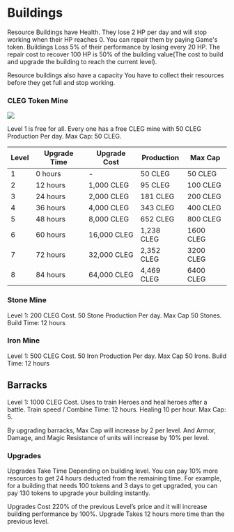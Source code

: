 # Buildings

Resource Buildings have Health. They lose 2 HP per day and will stop working when their HP reaches 0. You can repair them by paying Game's token. Buildings Loss 5% of their performance by losing every 20 HP. The repair cost to recover 100 HP is 50% of the building value(The cost to build and upgrade the building to reach the current level).

Resource buildings also have a capacity You have to collect their resources before they get full and stop working.

### CLEG Token Mine

![](../.gitbook/assets/photo\_2022-04-23\_16-10-28.jpg)

Level 1 is free for all. Every one has a free CLEG mine with 50 CLEG Production Per day. Max Cap: 50 CLEG.&#x20;



| Level | Upgrade Time | Upgrade Cost               | Production  | Max Cap   |
| ----- | ------------ | -------------------------- | ----------- | --------- |
| 1     | 0 hours      |                        -   | 50 CLEG     | 50 CLEG   |
| 2     | 12 hours     | 1,000 CLEG                 | 95 CLEG     | 100 CLEG  |
| 3     | 24 hours     | 2,000 CLEG                 | 181 CLEG    | 200 CLEG  |
| 4     | 36 hours     | 4,000 CLEG                 | 343 CLEG    | 400 CLEG  |
| 5     | 48 hours     | 8,000 CLEG                 | 652 CLEG    | 800 CLEG  |
| 6     | 60 hours     | 16,000 CLEG                | 1,238 CLEG  | 1600 CLEG |
| 7     | 72 hours     | 32,000 CLEG                | 2,352 CLEG  | 3200 CLEG |
| 8     | 84 hours     | 64,000 CLEG                | 4,469  CLEG | 6400 CLEG |

### Stone Mine



Level 1: 200 CLEG Cost. 50 Stone Production Per day. Max Cap 50 Stones. Build Time: 12 hours

### Iron Mine

Level 1: 500 CLEG Cost. 50 Iron Production Per day. Max Cap 50 Irons. Build Time: 12 hours

## Barracks

Level 1: 1000 CLEG Cost. Uses to train Heroes and heal heroes after a battle. Train speed / Combine Time: 12 hours. Healing 10 per hour. Max Cap: 5.&#x20;

By upgrading barracks, Max Cap will increase by 2 per level. And Armor, Damage, and Magic Resistance of units will increase by 10% per level.



### Upgrades

Upgrades Take Time Depending on building level. You can pay 10% more resources to get 24 hours deducted from the remaining time. For example, for a building that needs 100 tokens and 3 days to get upgraded, you can pay 130 tokens to upgrade your building instantly.

Upgrades Cost 220% of the previous Level’s price and it will increase building performance by 100%. Upgrade Takes 12 hours more time than the previous level.

